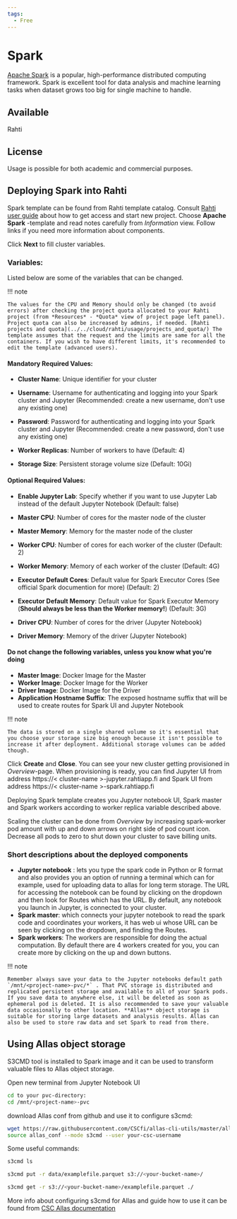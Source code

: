 ```yaml
---
tags:
  - Free
---
```


# Spark

[Apache Spark](https://spark.apache.org/) is a popular, high-performance distributed computing framework. Spark is excellent tool for data analysis and machine learning tasks when dataset grows too big for single machine to handle. 

## Available

Rahti

## License

Usage is possible for both academic and commercial purposes.

## Deploying Spark into Rahti

Spark template can be found from Rahti template catalog. Consult [Rahti user guide](../cloud/rahti/index.md) about how to get access and start new project. 
Choose **Apache Spark** -template and read notes carefully from *Information* view. Follow links if you need more information about components. 

Click **Next** to fill cluster variables. 
### Variables:

Listed below are some of the variables that can be changed.

!!! note 

    The values for the CPU and Memory should only be changed (to avoid errors) after checking the project quota allocated to your Rahti project (from *Resources* - *Quota* view of project page left panel). Project quota can also be increased by admins, if needed. [Rahti projects and quota](../../cloud/rahti/usage/projects_and_quota/) The template assumes that the request and the limits are same for all the containers. If you wish to have different limits, it's recommended to edit the template (advanced users).

#### Mandatory Required Values:
- **Cluster Name**: Unique identifier for your cluster
- **Username**: Username for authenticating and logging into your Spark cluster and Jupyter (Recommended: create a new username, don't use any existing one)
- **Password**: Password for authenticating and logging into your Spark cluster and Jupyter (Recommended: create a new password, don't use any existing one)
- **Worker Replicas**: Number of workers to have (Default: 4)

- **Storage Size**: Persistent storage volume size (Default: 10Gi)

#### Optional Required Values:
- **Enable Jupyter Lab**: Specify whether if you want to use Jupyter Lab instead of the default Jupyter Notebook (Default: false) 
- **Master CPU**: Number of cores for the master node of the cluster
- **Master Memory**: Memory for the master node of the cluster
- **Worker CPU**: Number of cores for each worker of the cluster (Default: 2)
- **Worker Memory**: Memory of each worker of the cluster (Default: 4G)

- **Executor Default Cores**: Default value for Spark Executor Cores (See official Spark documention for more) (Default: 2)
- **Executor Default Memory**: Default value for Spark Executor Memory (**Should always be less than the Worker memory!**) (Default: 3G)

- **Driver CPU**: Number of cores for the driver (Jupyter Notebook)
- **Driver Memory**: Memory of the driver (Jupyter Notebook)

#### Do not change the following variables, unless you know what you're doing
- **Master Image**: Docker Image for the Master
- **Worker Image**: Docker Image for the Worker 
- **Driver Image**: Docker Image for the Driver 
- **Application Hostname Suffix**: The exposed hostname suffix that will be used to create routes for Spark UI and Jupyter Notebook


!!! note 

    The data is stored on a single shared volume so it's essential that you choose your storage size big enough because it isn't possible to increase it after deployment. Additional storage volumes can be added though.

Click **Create** and **Close**.
You can see your new cluster getting provisioned in *Overview*-page. When provisioning is ready, you can find Jupyter UI from address https://< cluster-name >-jupyter.rahtiapp.fi and Spark UI from address https://< cluster-name >-spark.rahtiapp.fi

Deploying Spark template creates you Jupyter notebook UI, Spark master and Spark workers according to worker replica variable described above.

Scaling the cluster can be done from *Overview* by increasing spark-worker pod amount with up and down arrows on right side of pod count icon. Decrease all pods to zero to shut down your cluster to save billing units. 

### Short descriptions about the deployed components
- **Jupyter notebook** : lets you type the spark code in Python or R format and also provides you an option of running a terminal which can for example, used for uploading data to allas for long term storage. The URL for accessing the notebook can be found by clicking on the dropdown and then look for Routes which has the URL. By default, any notebook you launch in Jupyter, is connected to your cluster.
- **Spark master**: which connects your jupyter notebook to read the spark code and coordinates your workers, it has web ui whose URL can be seen by clicking on the dropdown, and finding the Routes.
- **Spark workers**: The workers are responsible for doing the actual computation. By default there are 4 workers created for you, you can create more by clicking on the up and down buttons. 

!!! note 

    Remember always save your data to the Jupyter notebooks default path `/mnt/<project-name>-pvc/*` . That PVC storage is distributed and replicated persistent storage and available to all of your Spark pods. If you save data to anywhere else, it will be deleted as soon as ephemeral pod is deleted. It is also recommended to save your valuable data occasionally to other location. **Allas** object storage is suitable for storing large datasets and analysis results. Allas can also be used to store raw data and set Spark to read from there.
 

## Using Allas object storage

S3CMD tool is installed to Spark image and it can be used to transform valuable files to Allas object storage.

Open new terminal from Jupyter Notebook UI

```bash
cd to your pvc-directory:
cd /mnt/<project-name>-pvc
```

download Allas conf from github and use it to configure s3cmd:

```bash
wget https://raw.githubusercontent.com/CSCfi/allas-cli-utils/master/allas_conf
source allas_conf --mode s3cmd --user your-csc-username
```

Some useful commands:
```bash
s3cmd ls

s3cmd put -r data/examplefile.parquet s3://<your-bucket-name>/

s3cmd get -r s3://<your-bucket-name>/examplefile.parquet ./
```


More info about configuring s3cmd for Allas and guide how to use it can be found from [CSC Allas documentation](../../data/Allas/using_allas/s3_client/)
